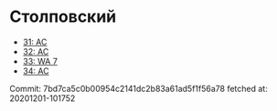 # Столповский
- [31: AC](31.md)
- [32: AC](32.md)
- [33: WA 7](33.md)
- [34: AC](34.md)

Commit: 7bd7ca5c0b00954c2141dc2b83a61ad5f1f56a78
 fetched at: 20201201-101752
